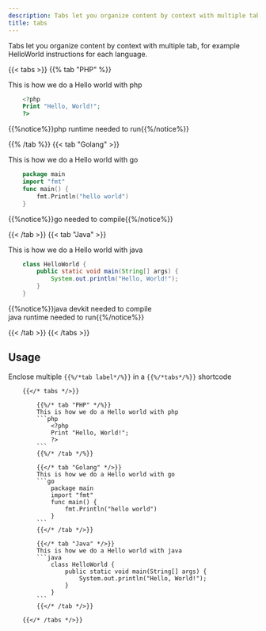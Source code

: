 ```yaml
---
description: Tabs let you organize content by context with multiple tab.
title: tabs
---
```


Tabs let you organize content by context with multiple tab, for example HelloWorld instructions for each language.


{{< tabs >}}
{{% tab "PHP" %}} 

This is how we do a Hello world with php 

```php
	<?php 
	Print "Hello, World!";
	?>
```

{{%notice%}}php runtime needed to run{{%/notice%}}

{{% /tab %}}
{{< tab "Golang" >}} 

This is how we do a Hello world with go

```go
	package main
	import "fmt"
	func main() {
	    fmt.Println("hello world")
	}	
```

{{%notice%}}go needed to compile{{%/notice%}}


{{< /tab >}}
{{< tab "Java" >}} 

This is how we do a Hello world with java

```java
	class HelloWorld {
	    public static void main(String[] args) {
	        System.out.println("Hello, World!"); 
	    }
	}
```
{{%notice%}}java devkit needed to compile\
java runtime needed to run{{%/notice%}}

{{< /tab >}}
{{< /tabs >}}

## Usage 
Enclose multiple `{{%/*tab label*/%}}` in a `{{%/*tabs*/%}}` shortcode

```
	{{</* tabs */>}}
	
		{{%/* tab "PHP" */%}} 
		This is how we do a Hello world with php 
		```php
			<?php 
			Print "Hello, World!";
			?>
		```
		{{%/* /tab */%}}

		{{</* tab "Golang" */>}} 
		This is how we do a Hello world with go
		```go
			package main
			import "fmt"
			func main() {
			    fmt.Println("hello world")
			}	
		```
		{{</* /tab */>}}

		{{</* tab "Java" */>}} 
		This is how we do a Hello world with java
		```java
			class HelloWorld {
			    public static void main(String[] args) {
			        System.out.println("Hello, World!"); 
			    }
			}
		```
		{{</* /tab */>}}

	{{</* /tabs */>}}
```
